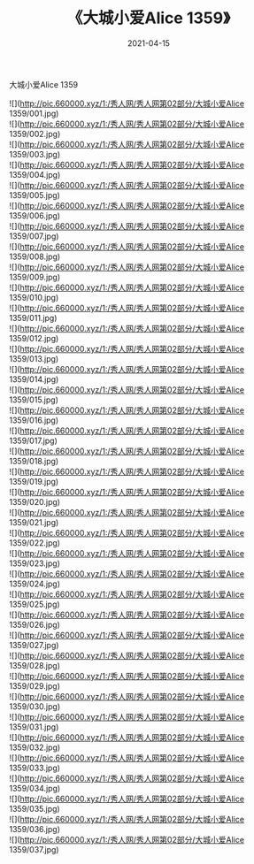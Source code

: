 ﻿---
layout: post
title:  《大城小爱Alice 1359》
date:   2021-04-15
img: http://pic.660000.xyz/1:/秀人网/秀人网第02部分/大城小爱Alice 1359/000.jpg
categories: [美女, 清纯, 唯美]
---

大城小爱Alice 1359

  ![](http://pic.660000.xyz/1:/秀人网/秀人网第02部分/大城小爱Alice 1359/001.jpg) <br> ![](http://pic.660000.xyz/1:/秀人网/秀人网第02部分/大城小爱Alice 1359/002.jpg) <br> ![](http://pic.660000.xyz/1:/秀人网/秀人网第02部分/大城小爱Alice 1359/003.jpg) <br> ![](http://pic.660000.xyz/1:/秀人网/秀人网第02部分/大城小爱Alice 1359/004.jpg) <br> ![](http://pic.660000.xyz/1:/秀人网/秀人网第02部分/大城小爱Alice 1359/005.jpg) <br> ![](http://pic.660000.xyz/1:/秀人网/秀人网第02部分/大城小爱Alice 1359/006.jpg) <br> ![](http://pic.660000.xyz/1:/秀人网/秀人网第02部分/大城小爱Alice 1359/007.jpg) <br> ![](http://pic.660000.xyz/1:/秀人网/秀人网第02部分/大城小爱Alice 1359/008.jpg) <br> ![](http://pic.660000.xyz/1:/秀人网/秀人网第02部分/大城小爱Alice 1359/009.jpg) <br> ![](http://pic.660000.xyz/1:/秀人网/秀人网第02部分/大城小爱Alice 1359/010.jpg) <br> ![](http://pic.660000.xyz/1:/秀人网/秀人网第02部分/大城小爱Alice 1359/011.jpg) <br> ![](http://pic.660000.xyz/1:/秀人网/秀人网第02部分/大城小爱Alice 1359/012.jpg) <br> ![](http://pic.660000.xyz/1:/秀人网/秀人网第02部分/大城小爱Alice 1359/013.jpg) <br> ![](http://pic.660000.xyz/1:/秀人网/秀人网第02部分/大城小爱Alice 1359/014.jpg) <br> ![](http://pic.660000.xyz/1:/秀人网/秀人网第02部分/大城小爱Alice 1359/015.jpg) <br> ![](http://pic.660000.xyz/1:/秀人网/秀人网第02部分/大城小爱Alice 1359/016.jpg) <br> ![](http://pic.660000.xyz/1:/秀人网/秀人网第02部分/大城小爱Alice 1359/017.jpg) <br> ![](http://pic.660000.xyz/1:/秀人网/秀人网第02部分/大城小爱Alice 1359/018.jpg) <br> ![](http://pic.660000.xyz/1:/秀人网/秀人网第02部分/大城小爱Alice 1359/019.jpg) <br> ![](http://pic.660000.xyz/1:/秀人网/秀人网第02部分/大城小爱Alice 1359/020.jpg) <br> ![](http://pic.660000.xyz/1:/秀人网/秀人网第02部分/大城小爱Alice 1359/021.jpg) <br> ![](http://pic.660000.xyz/1:/秀人网/秀人网第02部分/大城小爱Alice 1359/022.jpg) <br> ![](http://pic.660000.xyz/1:/秀人网/秀人网第02部分/大城小爱Alice 1359/023.jpg) <br> ![](http://pic.660000.xyz/1:/秀人网/秀人网第02部分/大城小爱Alice 1359/024.jpg) <br> ![](http://pic.660000.xyz/1:/秀人网/秀人网第02部分/大城小爱Alice 1359/025.jpg) <br> ![](http://pic.660000.xyz/1:/秀人网/秀人网第02部分/大城小爱Alice 1359/026.jpg) <br> ![](http://pic.660000.xyz/1:/秀人网/秀人网第02部分/大城小爱Alice 1359/027.jpg) <br> ![](http://pic.660000.xyz/1:/秀人网/秀人网第02部分/大城小爱Alice 1359/028.jpg) <br> ![](http://pic.660000.xyz/1:/秀人网/秀人网第02部分/大城小爱Alice 1359/029.jpg) <br> ![](http://pic.660000.xyz/1:/秀人网/秀人网第02部分/大城小爱Alice 1359/030.jpg) <br> ![](http://pic.660000.xyz/1:/秀人网/秀人网第02部分/大城小爱Alice 1359/031.jpg) <br> ![](http://pic.660000.xyz/1:/秀人网/秀人网第02部分/大城小爱Alice 1359/032.jpg) <br> ![](http://pic.660000.xyz/1:/秀人网/秀人网第02部分/大城小爱Alice 1359/033.jpg) <br> ![](http://pic.660000.xyz/1:/秀人网/秀人网第02部分/大城小爱Alice 1359/034.jpg) <br> ![](http://pic.660000.xyz/1:/秀人网/秀人网第02部分/大城小爱Alice 1359/035.jpg) <br> ![](http://pic.660000.xyz/1:/秀人网/秀人网第02部分/大城小爱Alice 1359/036.jpg) <br> ![](http://pic.660000.xyz/1:/秀人网/秀人网第02部分/大城小爱Alice 1359/037.jpg) <br>